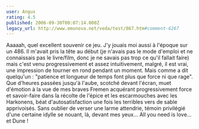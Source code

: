 ```yaml
---
user: Angus
rating: 4.5
published: 2006-09-30T00:07:14.000Z
legacy_url: http://www.emunova.net/veda/test/867.htm#comment-6267
---
```

Aaaaah, quel excellent souvenir ce jeu. J'y jouais moi aussi à l'époque sur un 486\. Il m'avait pris la tête au début (je n'avais pas le mode d'emploi et ne connaissais pas le livre/film, donc je ne savais pas trop ce qu'il fallait faire) mais c'est venu progressivement et assez intuitivement, malgré, il est vrai, une impression de tourner en rond pendant un moment. Mais comme a dit quelqu'un : "patience et longueur de temps font plus que force ni que rage".
Que d'heures passées jusqu'à l'aube, scotché devant l'écran, muet d'émotion à la vue de mes braves Fremen acquérant progressivement force et savoir-faire dans la récolte de l'épice et les escarmouches avec les Harkonens, béat d'autosatisfaction une fois les terribles vers de sable apprivoisés. Sans oublier de verser une larme attendrie, témoin privilégié d'une certaine idylle se nouant, là, devant mes yeux...
All you need is love... et Dune !
